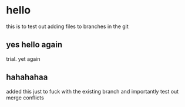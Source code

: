 # hello
this is to test out adding files to branches in the git
## yes hello again
trial. yet again
## hahahahaa
added this just to fuck with the existing branch and importantly test out merge conflicts